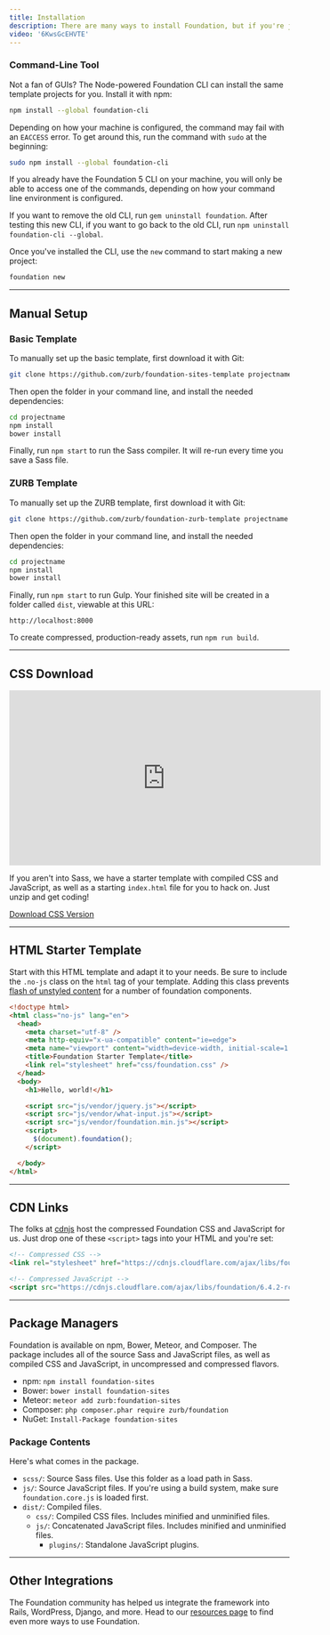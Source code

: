 ```yaml
---
title: Installation
description: There are many ways to install Foundation, but if you're just getting started, we have a few suggestions.
video: '6KwsGcEHVTE'
---
```


### Command-Line Tool

Not a fan of GUIs? The Node-powered Foundation CLI can install the same template projects for you. Install it with npm:

```bash
npm install --global foundation-cli
```

Depending on how your machine is configured, the command may fail with an `EACCESS` error. To get around this, run the command with `sudo` at the beginning:

```bash
sudo npm install --global foundation-cli
```

<div class="callout alert">
  <p>If you already have the Foundation 5 CLI on your machine, you will only be able to access one of the commands, depending on how your command line environment is configured.</p>

  <p>If you want to remove the old CLI, run <code>gem uninstall foundation</code>. After testing this new CLI, if you want to go back to the old CLI, run <code>npm uninstall foundation-cli --global</code>.</p>
</div>

Once you've installed the CLI, use the `new` command to start making a new project:

```bash
foundation new
```

---

## Manual Setup

### Basic Template

To manually set up the basic template, first download it with Git:

```bash
git clone https://github.com/zurb/foundation-sites-template projectname
```

Then open the folder in your command line, and install the needed dependencies:

```bash
cd projectname
npm install
bower install
```

Finally, run `npm start` to run the Sass compiler. It will re-run every time you save a Sass file.

### ZURB Template

To manually set up the ZURB template, first download it with Git:

```bash
git clone https://github.com/zurb/foundation-zurb-template projectname
```

Then open the folder in your command line, and install the needed dependencies:

```bash
cd projectname
npm install
bower install
```

Finally, run `npm start` to run Gulp. Your finished site will be created in a folder called `dist`, viewable at this URL:

```
http://localhost:8000
```

To create compressed, production-ready assets, run `npm run build`.

---

## CSS Download

<div class="responsive-embed widescreen mb1">
  <iframe width="560" height="315" src="https://www.youtube.com/embed/lFrpnk0Oo_8" frameborder="0" allowfullscreen></iframe>
  <a id="docs-mobile-video-link" class="docs-mobile-video" target="_blank" href="https://youtu.be/lFrpnk0Oo_8"></a>
</div>

If you aren't into Sass, we have a starter template with compiled CSS and JavaScript, as well as a starting `index.html` file for you to hack on. Just unzip and get coding!

<a href="http://foundation.zurb.com/sites/download" class="large button">Download CSS Version</a>

---

## HTML Starter Template
Start with this HTML template and adapt it to your needs. Be sure to include the `.no-js` class on the `html` tag of your template.  Adding this class prevents [flash of unstyled content](https://en.wikipedia.org/wiki/Flash_of_unstyled_content) for a number of foundation components.

```html
<!doctype html>
<html class="no-js" lang="en">
  <head>
    <meta charset="utf-8" />
    <meta http-equiv="x-ua-compatible" content="ie=edge">
    <meta name="viewport" content="width=device-width, initial-scale=1.0" />
    <title>Foundation Starter Template</title>
    <link rel="stylesheet" href="css/foundation.css" />
  </head>
  <body>
    <h1>Hello, world!</h1>

    <script src="js/vendor/jquery.js"></script>
    <script src="js/vendor/what-input.js"></script>
    <script src="js/vendor/foundation.min.js"></script>
    <script>
      $(document).foundation();
    </script>

  </body>
</html>

```

---

## CDN Links

The folks at [cdnjs](https://cdnjs.com) host the compressed Foundation CSS and JavaScript for us. Just drop one of these `<script>` tags into your HTML and you're set:

```html
<!-- Compressed CSS -->
<link rel="stylesheet" href="https://cdnjs.cloudflare.com/ajax/libs/foundation/6.4.2-rc1/css/foundation.min.css" integrity="sha256-itWEYdFWzZPBG78bJOOiQIn06QCgN/F0wMDcC4nOhxY=" crossorigin="anonymous" />

<!-- Compressed JavaScript -->
<script src="https://cdnjs.cloudflare.com/ajax/libs/foundation/6.4.2-rc1/js/foundation.min.js" integrity="sha256-Nd2xznOkrE9HkrAMi4xWy/hXkQraXioBg9iYsBrcFrs=" crossorigin="anonymous"></script>
```

---

## Package Managers

Foundation is available on npm, Bower, Meteor, and Composer. The package includes all of the source Sass and JavaScript files, as well as compiled CSS and JavaScript, in uncompressed and compressed flavors.

- npm: `npm install foundation-sites`
- Bower: `bower install foundation-sites`
- Meteor: `meteor add zurb:foundation-sites`
- Composer: `php composer.phar require zurb/foundation`
- NuGet: `Install-Package foundation-sites`

### Package Contents

Here's what comes in the package.

- `scss/`: Source Sass files. Use this folder as a load path in Sass.
- `js/`: Source JavaScript files. If you're using a build system, make sure `foundation.core.js` is loaded first.
- `dist/`: Compiled files.
  - `css/`: Compiled CSS files. Includes minified and unminified files.
  - `js/`: Concatenated JavaScript files. Includes minified and unminified files.
    - `plugins/`: Standalone JavaScript plugins.

---

## Other Integrations

The Foundation community has helped us integrate the framework into Rails, WordPress, Django, and more. Head to our [resources page](http://foundation.zurb.com/sites/resources) to find even more ways to use Foundation.
